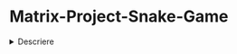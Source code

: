 # Matrix-Project-Snake-Game

<details>
<summary>Descriere</summary>

Aici poți să incluzi o scurtă descriere a proiectului.

</details>
